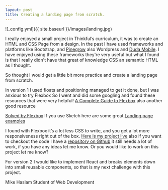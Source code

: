 ```yaml
---
layout: post
title: Creating a landing page from scratch.
---
```

![_config.yml]({{ site.baseurl }}/images/landing.jpg)

I really enjoyed a small project in Thinkful’s curriculum, it was to create an HTML and CSS Page from a design. In the past I have used frameworks and platforms like Bootstrap, and [Pinegrow](https://pinegrow.com/) also Wordpress and [Duda Mobile](https://www.dudamobile.com/). I have enjoyed using these frameworks they're very useful but what I found is that I really didn't have that great of knowledge CSS an semantic HTML as I thought. 

So thought I would get a little bit more practice and create a landing page from scratch.

In version 1  I used floats and positioning managed to get it done, but I was anxious to try Flexbox So I went and did some googling and found these  resources that were very helpful!
[A Complete Guide to Flexbox](https://css-tricks.com/snippets/css/a-guide-to-flexbox/) also another good resource

[Solved by Flexbox](https://philipwalton.github.io/solved-by-flexbox/) If you use Sketch here are some great [Landing page examples](https://sketchrepo.com/?s=landing+page)

I found with Flexbox it’s a lot less CSS to write, and you get a lot more responsiveness right out of the box. [Here is my project live](https://mikehaslam-thinkful-projects.github.io/myLandingPage/) also if you want to checkout the code  I have a [repository on Github](https://github.com/MikeHaslam-Thinkful-projects/myLandingPage) it still needs a lot of work, if you have any ideas let me know. Or you would like to work on this project let me know?

For version 2 I would like to implement React and breaks elements down into small reusable  components, so that is my next challenge with this project.

Mike Haslam
Student of Web Development

